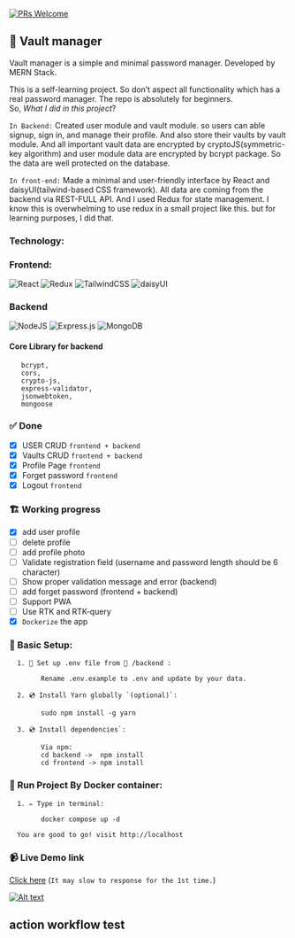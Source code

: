 [![PRs Welcome](https://img.shields.io/badge/PRs-welcome-brightgreen.svg?style=flat-square)](http://makeapullrequest.com)

## 🔐 Vault manager

Vault manager is a simple and minimal password manager. Developed by MERN Stack.

This is a self-learning project. So don’t aspect all functionality which has a real password manager. The repo is absolutely for beginners. <br>
So, _What I did in this project_?

`In Backend:`
Created user module and vault module. so users can able signup, sign in, and manage their profile. And also store their vaults by vault module. And all important vault data are encrypted by cryptoJS(symmetric-key algorithm) and user module data are encrypted by bcrypt package. So the data are well protected on the database.

`In front-end:`
Made a minimal and user-friendly interface by React and daisyUI(tailwind-based CSS framework). All data are coming from the backend via REST-FULL API. And I used Redux for state management. I know this is overwhelming to use redux in a small project like this. but for learning purposes, I did that.

### Technology:

### Frontend:

![React](https://img.shields.io/badge/react-%2320232a.svg?style=for-the-badge&logo=react&logoColor=%2361DAFB)
![Redux](https://img.shields.io/badge/redux-%23593d88.svg?style=for-the-badge&logo=redux&logoColor=white)
![TailwindCSS](https://img.shields.io/badge/tailwindcss-%2338B2AC.svg?style=for-the-badge&logo=tailwind-css&logoColor=white)
![daisyUI](https://img.shields.io/badge/daisy--UI-Based%20on%20Tailwind%20CSS-green?style=for-the-badge&logo=appveyor)

### Backend

![NodeJS](https://img.shields.io/badge/node.js-6DA55F?style=for-the-badge&logo=node.js&logoColor=white)
![Express.js](https://img.shields.io/badge/express.js-%23404d59.svg?style=for-the-badge&logo=express&logoColor=%2361DAFB)
![MongoDB](https://img.shields.io/badge/MongoDB-%234ea94b.svg?style=for-the-badge&logo=mongodb&logoColor=white)

#### Core Library for backend

```
   bcrypt,
   cors,
   crypto-js,
   express-validator,
   jsonwebtoken,
   mongoose

```

### ✅ Done

- [x] USER CRUD `frontend + backend`
- [x] Vaults CRUD `frontend + backend`
- [x] Profile Page `frontend`
- [x] Forget password `frontend`
- [x] Logout `frontend`

### 🏗️ Working progress

- [x] add user profile
- [ ] delete profile
- [ ] add profile photo
- [ ] Validate registration field (username and password length should be 6 character)
- [ ] Show proper validation message and error (backend)
- [ ] add forget password (frontend + backend)
- [ ] Support PWA
- [ ] Use RTK and RTK-query
- [x] `Dockerize` the app

### 🔌 Basic Setup:

      1. 🔨 Set up .env file from 📁 /backend :

            Rename .env.example to .env and update by your data.

      2. 💿 Install Yarn globally `(optional)`:

            sudo npm install -g yarn

      3. 💿 Install dependencies`:

            Via npm:
            cd backend ->  npm install
            cd frontend -> npm install

### 🚀 Run Project By Docker container:

      1. ✏️ Type in terminal:

            docker compose up -d

      You are good to go! visit http://localhost

### 📹 Live Demo link

[Click here](https://vault-manager.herokuapp.com/) (`It may slow to response for the 1st time.`)

[![Alt text](https://user-images.githubusercontent.com/35423413/188283404-24401770-b874-44a2-b41e-994468982d30.png)](https://www.youtube.com/watch?v=RMCiZWTUtfA)

## action workflow test
